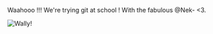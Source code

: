 Waahooo !!!
We're trying git at school !
With the fabulous @Nek- <3.

![Wally!](http://i.makeagif.com/media/3-02-2015/p4sxib.gif)
